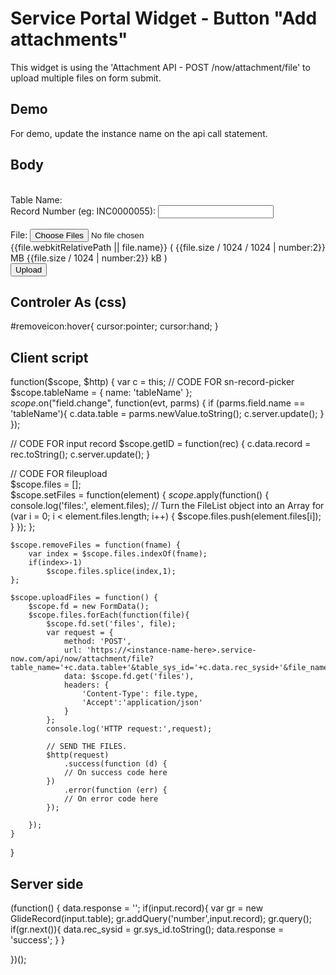 # Service Portal Widget - Button "Add attachments"

This widget is using the 'Attachment API - POST /now/attachment/file' to upload multiple files on form submit.

## Demo
For demo, update the instance name on the api call statement.

## Body
<div>
<br/>  Table Name: <sn-record-picker table="'sys_db_object'" display-field="'label'" value-field="'name'" field="tableName" search-fields="'label'" default-query="''" required></sn-record-picker>
<br/>  Record Number (eg: INC0000055): <input type='text' ng-model='record' ng-change='getID(record)' required/>  
<br/><br/>  File: <input type="file" id="fileToUpload" multiple onchange="angular.element(this).scope().setFiles(this)"/>
<br/>      <div ng-show="files.length">
        <div ng-repeat="file in files.slice(0)">
            <span>{{file.webkitRelativePath || file.name}}</span>
            (<span ng-switch="file.size > 1024*1024">
                <span ng-switch-when="true">{{file.size / 1024 / 1024 | number:2}} MB</span>
                <span ng-switch-default>{{file.size / 1024 | number:2}} kB</span>
            </span>)<span class="glyphicon glyphicon-remove-circle" id="removeicon" ng-click="removeFiles(file)"></span>
        </div>
        <input type="button" ng-click="uploadFiles()" value="Upload" />
    </div>
</div>

## Controler As (css)

#removeicon:hover{
  cursor:pointer;
  cursor:hand;
}

## Client script
function($scope, $http) {
	var c = this;
// CODE FOR sn-record-picker
  $scope.tableName = {
    name: 'tableName'
  };		
  $scope.$on("field.change", function(evt, parms) {
    if (parms.field.name == 'tableName'){
			c.data.table = parms.newValue.toString();
			c.server.update();
		}
	});

// CODE FOR input	record
  $scope.getID = function(rec) {
		c.data.record = rec.toString();
    c.server.update();
  }	
	
// CODE FOR fileupload	
	$scope.files = [];	
	$scope.setFiles = function(element) {
		$scope.$apply(function() {
			console.log('files:', element.files);
			// Turn the FileList object into an Array
			for (var i = 0; i < element.files.length; i++) {
				$scope.files.push(element.files[i]);
			}
		});
	};
	
	$scope.removeFiles = function(fname) {
		var index = $scope.files.indexOf(fname);
		if(index>-1)
			$scope.files.splice(index,1);
	};	

	$scope.uploadFiles = function() {	
		$scope.fd = new FormData();
		$scope.files.forEach(function(file){
			$scope.fd.set('files', file);
			var request = {
				method: 'POST',
				url: 'https://<instance-name-here>.service-now.com/api/now/attachment/file?table_name='+c.data.table+'&table_sys_id='+c.data.rec_sysid+'&file_name='+file.name,
				data: $scope.fd.get('files'),
				headers: {
					'Content-Type': file.type,
					'Accept':'application/json'					
				}
			};
			console.log('HTTP request:',request);

			// SEND THE FILES.
			$http(request)
				.success(function (d) {
				// On success code here
			})
				.error(function (err) {
				// On error code here
			});

		});
	}
		
}

## Server side

(function() {
	data.response = '';
	if(input.record){
		var gr = new GlideRecord(input.table);
		gr.addQuery('number',input.record);
		gr.query();
		if(gr.next()){
			data.rec_sysid = gr.sys_id.toString();
			data.response = 'success';
		}
	}

})();

